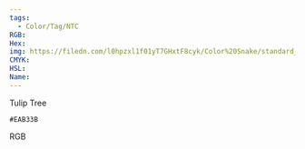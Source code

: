 ```yaml
---
tags:
  - Color/Tag/NTC
RGB:
Hex:
img: https://filedn.com/l0hpzxl1f01yT7GHxtF8cyk/Color%20Snake/standard_csv_to_svg/%23/EAB33B.svg
CMYK:
HSL:
Name:
---
```

Tulip Tree
```palette
#EAB33B
```
RGB
